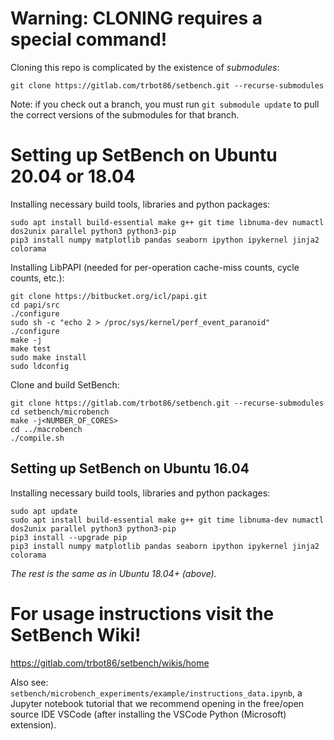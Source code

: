 # Warning: CLONING requires a special command!

Cloning this repo is complicated by the existence of *submodules*:

```
git clone https://gitlab.com/trbot86/setbench.git --recurse-submodules
```

Note: if you check out a branch, you must run `git submodule update` to pull the correct versions of the submodules for that branch.

# Setting up SetBench on Ubuntu 20.04 or 18.04

Installing necessary build tools, libraries and python packages:
```
sudo apt install build-essential make g++ git time libnuma-dev numactl dos2unix parallel python3 python3-pip
pip3 install numpy matplotlib pandas seaborn ipython ipykernel jinja2 colorama
```

Installing LibPAPI (needed for per-operation cache-miss counts, cycle counts, etc.):
```
git clone https://bitbucket.org/icl/papi.git
cd papi/src
./configure
sudo sh -c "echo 2 > /proc/sys/kernel/perf_event_paranoid"
./configure
make -j
make test
sudo make install
sudo ldconfig
```

Clone and build SetBench:
```
git clone https://gitlab.com/trbot86/setbench.git --recurse-submodules
cd setbench/microbench
make -j<NUMBER_OF_CORES>
cd ../macrobench
./compile.sh
```

## Setting up SetBench on Ubuntu 16.04

Installing necessary build tools, libraries and python packages:
```
sudo apt update
sudo apt install build-essential make g++ git time libnuma-dev numactl dos2unix parallel python3 python3-pip
pip3 install --upgrade pip
pip3 install numpy matplotlib pandas seaborn ipython ipykernel jinja2 colorama
```

*The rest is the same as in Ubuntu 18.04+ (above).*

# For usage instructions visit the SetBench Wiki!
https://gitlab.com/trbot86/setbench/wikis/home

Also see: `setbench/microbench_experiments/example/instructions_data.ipynb`, a Jupyter notebook tutorial that we recommend opening in the free/open source IDE VSCode (after installing the VSCode Python (Microsoft) extension).
